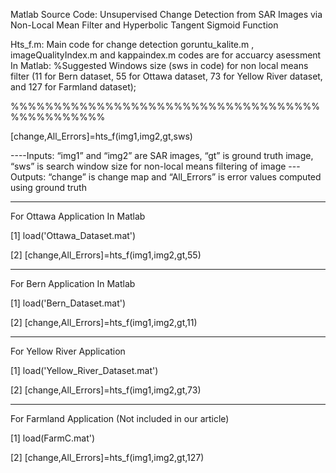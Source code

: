 Matlab Source Code: Unsupervised Change Detection from SAR Images via Non-Local Mean Filter and Hyperbolic Tangent Sigmoid Function 

Hts_f.m: Main code for change detection
goruntu_kalite.m , imageQualityIndex.m and kappaindex.m codes are for accuarcy asessment In Matlab:
%Suggested Windows size (sws in code) for non local means filter (11 for Bern dataset, 55 for Ottawa dataset, 73 for Yellow River dataset, and 127 for Farmland dataset);

%%%%%%%%%%%%%%%%%%%%%%%%%%%%%%%%%%%%%%%%%%%%%%%

[change,All_Errors]=hts_f(img1,img2,gt,sws)


----Inputs: “img1” and “img2” are SAR images, “gt” is ground truth image, “sws” is search window size for non-local means filtering of image
---Outputs: “change” is change map and “All_Errors” is error values computed using ground truth
___________________________________________________________________________________________
For Ottawa Application In Matlab

[1]	load('Ottawa_Dataset.mat')

[2]	[change,All_Errors]=hts_f(img1,img2,gt,55)
___________________________________________________________________________________________
For Bern Application In Matlab

[1]	load('Bern_Dataset.mat')

[2]	[change,All_Errors]=hts_f(img1,img2,gt,11)
___________________________________________________________________________________
For Yellow River Application

[1]	load('Yellow_River_Dataset.mat')

[2]	[change,All_Errors]=hts_f(img1,img2,gt,73)
___________________________________________________________________________________
For Farmland Application (Not included in our article)

[1]	load(FarmC.mat')

[2]	[change,All_Errors]=hts_f(img1,img2,gt,127)


